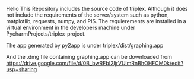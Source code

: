 Hello
This Repository includes the source code of triplex.
Although it does not include the requirements of the server/system such as python, matplotlib, requests, numpy, and PIS.
The requierements are installed in a virtual environment in the developers machine under PycharmProjects/triplex-project.

The app generated by py2app is under triplex/dist/graphing.app

And the .dmg file containing graphing.app can be downloaded from
https://drive.google.com/file/d/0B_bwRFbI2ljrVUlmRnBhOHFCM0k/edit?usp=sharing

